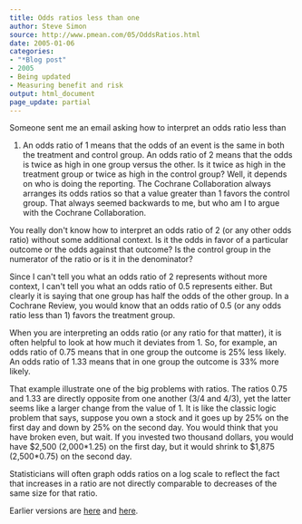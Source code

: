 ```yaml
---
title: Odds ratios less than one
author: Steve Simon
source: http://www.pmean.com/05/OddsRatios.html
date: 2005-01-06
categories:
- "*Blog post"
- 2005
- Being updated
- Measuring benefit and risk
output: html_document
page_update: partial
---
```


Someone sent me an email asking how to interpret an odds ratio less than
1. An odds ratio of 1 means that the odds of an event is the same in
both the treatment and control group. An odds ratio of 2 means that the
odds is twice as high in one group versus the other. Is it twice as high
in the treatment group or twice as high in the control group? Well, it
depends on who is doing the reporting. The Cochrane Collaboration always
arranges its odds ratios so that a value greater than 1 favors the
control group. That always seemed backwards to me, but who am I to argue
with the Cochrane Collaboration.

You really don't know how to interpret an odds ratio of 2 (or any other
odds ratio) without some additional context. Is it the odds in favor of
a particular outcome or the odds against that outcome? Is the control
group in the numerator of the ratio or is it in the denominator?

Since I can't tell you what an odds ratio of 2 represents without more
context, I can't tell you what an odds ratio of 0.5 represents either.
But clearly it is saying that one group has half the odds of the other
group. In a Cochrane Review, you would know that an odds ratio of 0.5
(or any odds ratio less than 1) favors the treatment group.

When you are interpreting an odds ratio (or any ratio for that matter),
it is often helpful to look at how much it deviates from 1. So, for
example, an odds ratio of 0.75 means that in one group the outcome is
25% less likely. An odds ratio of 1.33 means that in one group the
outcome is 33% more likely.

That example illustrate one of the big problems with ratios. The ratios
0.75 and 1.33 are directly opposite from one another (3/4 and 4/3), yet
the latter seems like a larger change from the value of 1. It is like
the classic logic problem that says, suppose you own a stock and it goes
up by 25% on the first day and down by 25% on the second day. You would
think that you have broken even, but wait. If you invested two thousand
dollars, you would have \$2,500 (2,000\*1.25) on the first day, but it
would shrink to \$1,875 (2,500\*0.75) on the second day.

Statisticians will often graph odds ratios on a log scale to reflect the
fact that increases in a ratio are not directly comparable to decreases
of the same size for that ratio.

Earlier versions are [here][sim1] and [here][sim2].

[sim1]: http://www.pmean.com/05/OddsRatios.html
[sim2]: http://new.pmean.com/or-less-than-one/
